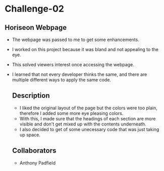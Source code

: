 # Challenge-02

## Horiseon Webpage

- The webpage was passed to me to get some enhancements.
- I worked on this project because it was bland and not appealing to the eye.
- This solved viewers interest once accessing the webpage.
- I learned that not every developer thinks the same, and there are multiple different ways to apply the same code.
  
  ## Description
  - I liked the original layout of the page but the colors were too plain, therefore I added some more eye pleasing colors.
  - With this, I made sure that the headings of each section are more visible and don't get mixed up with the contents underneath.
  - I also decided to get of some unecessary code that was just taking up space.

  ## Collaborators
  - Anthony Padfield
